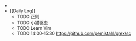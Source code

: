 -
- [[Daily Log]]
	- TODO 正则
	- TODO 小猫驱虫
	- TODO Learn Vim
	- TODO 14:00-15:30 https://github.com/pemistahl/grex/sc